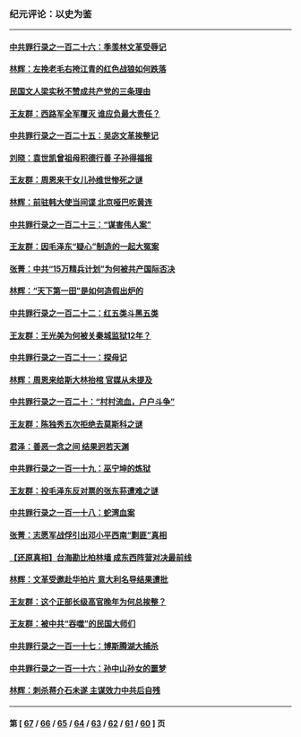 ### 纪元评论：以史为鉴
---
#### [中共罪行录之一百二十六：季羡林文革受辱记](../../pages/nsc1028/n13980310.md) 
#### [林辉：左挽老毛右挎江青的红色战狼如何跌落](../../pages/nsc1028/n13979615.md) 
#### [民国文人梁实秋不赞成共产党的三条理由](../../pages/nsc1028/n13979403.md) 
#### [王友群：西路军全军覆灭 谁应负最大责任？](../../pages/nsc1028/n13975235.md) 
#### [中共罪行录之一百二十五：吴宓文革挨整记](../../pages/nsc1028/n13975630.md) 
#### [刘晓：袁世凯曾祖母积德行善 子孙得福报](../../pages/nsc1028/n13975138.md) 
#### [王友群：周恩来干女儿孙维世惨死之谜](../../pages/nsc1028/n13972452.md) 
#### [林辉：前驻韩大使当间谍 北京哑巴吃黄连](../../pages/nsc1028/n13971434.md) 
#### [中共罪行录之一百二十三：“谋害伟人案”](../../pages/nsc1028/n13972044.md) 
#### [王友群：因毛泽东“疑心”制造的一起大冤案](../../pages/nsc1028/n13967794.md) 
#### [张菁：中共“15万精兵计划”为何被共产国际否决](../../pages/nsc1028/n13967677.md) 
#### [林辉：“天下第一田”是如何造假出炉的](../../pages/nsc1028/n13965823.md) 
#### [中共罪行录之一百二十二：红五类斗黑五类](../../pages/nsc1028/n13965024.md) 
#### [王友群：王光美为何被关秦城监狱12年？](../../pages/nsc1028/n13963422.md) 
#### [中共罪行录之一百二十一：探母记](../../pages/nsc1028/n13961437.md) 
#### [林辉：周恩来给斯大林抬棺 官媒从未提及](../../pages/nsc1028/n13961173.md) 
#### [中共罪行录之一百二十：“村村流血，户户斗争”](../../pages/nsc1028/n13959433.md) 
#### [王友群：陈独秀五次拒绝去莫斯科之谜](../../pages/nsc1028/n13957232.md) 
#### [君泽：善恶一念之间 结果迥若天渊](../../pages/nsc1028/n13954961.md) 
#### [中共罪行录之一百一十九：巫宁坤的炼狱](../../pages/nsc1028/n13953203.md) 
#### [王友群：投毛泽东反对票的张东荪遭难之谜](../../pages/nsc1028/n13951901.md) 
#### [中共罪行录之一百一十八：蛇湾血案](../../pages/nsc1028/n13950784.md) 
#### [张菁：志愿军战俘引出邓小平西南“剿匪”真相](../../pages/nsc1028/n13950241.md) 
#### [【还原真相】台海勘比柏林墙 成东西阵营对决最前线](../../pages/nsc1028/n13948147.md) 
#### [林辉：文革受邀赴华拍片 意大利名导结果遭批](../../pages/nsc1028/n13945883.md) 
#### [王友群：这个正部长级高官晚年为何总挨整？](../../pages/nsc1028/n13943816.md) 
#### [王友群：被中共“吞噬”的民国大师们](../../pages/nsc1028/n13942620.md) 
#### [中共罪行录之一百一十七：博斯腾湖大捕杀](../../pages/nsc1028/n13939864.md) 
#### [中共罪行录之一百一十六：孙中山孙女的噩梦](../../pages/nsc1028/n13937214.md) 
#### [林辉：刺杀蒋介石未遂 主谋效力中共后自残](../../pages/nsc1028/n13935457.md) 

---
#### 第 [ [67](./67.md) / [66](./66.md) / [65](./65.md) / [64](./64.md) / [63](./63.md) / [62](./62.md) / [61](./61.md) / [60](./60.md) ] 页
